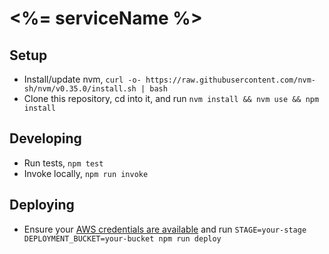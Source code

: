# <%= serviceName %>

## Setup

- Install/update nvm, `curl -o- https://raw.githubusercontent.com/nvm-sh/nvm/v0.35.0/install.sh | bash`
- Clone this repository, cd into it, and run `nvm install && nvm use && npm install`

## Developing

- Run tests, `npm test`
- Invoke locally, `npm run invoke`

## Deploying

- Ensure your [AWS credentials are available](https://serverless.com/framework/docs/providers/aws/guide/credentials/) and run `STAGE=your-stage DEPLOYMENT_BUCKET=your-bucket npm run deploy`
